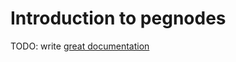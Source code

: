 # Introduction to pegnodes

TODO: write [great documentation](http://jacobian.org/writing/what-to-write/)
